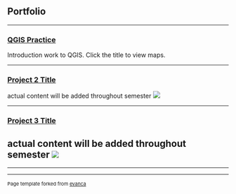 ## Portfolio

---
### [QGIS Practice](/pro/Neeves_Lab1.pdf)
Introduction work to QGIS. Click the title to view maps.



---
### [Project 2 Title](/images/comingsoon.jpg)
actual content will be added throughout semester
[<img src="comingsoon.jpg?raw=true"/>](/images/comingsoon.jpg)


---
### [Project 3 Title](/images/comingsoon.jpg)
actual content will be added throughout semester
[<img src="comingsoon.jpg?raw=true"/>](/images/comingsoon.jpg)
---


---




---
<p style="font-size:11px">Page template forked from <a href="https://github.com/evanca/quick-portfolio">evanca</a></p>
<!-- Remove above link if you don't want to attibute -->

